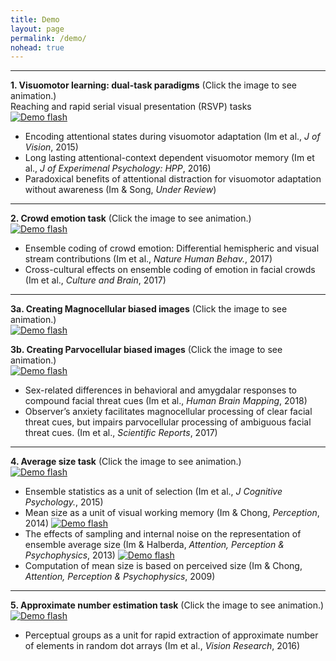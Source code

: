 ```yaml
---
title: Demo
layout: page
permalink: /demo/
nohead: true
---
```


------
**1. Visuomotor learning: dual-task paradigms** (Click the image to see animation.)<br/>
Reaching and rapid serial visual presentation (RSVP) tasks<br/>
[![Demo flash](../images/Flash_logo.jpg)](../Flash.gif)<br />
* Encoding attentional states during visuomotor adaptation (Im et al., _J of Vision_, 2015)<br/>
* Long lasting attentional-context dependent visuomotor memory (Im et al., _J of Experimenal Psychology: HPP_, 2016)<br/>
* Paradoxical benefits of attentional distraction for visuomotor adaptation without awareness (Im & Song, _Under Review_)<br/>

------
**2. Crowd emotion task** (Click the image to see animation.)<br/> 
[![Demo flash](../images/Flash_logo2.jpg)](../Flash2.gif)<br />
  * Ensemble coding of crowd emotion: Differential hemispheric and visual stream contributions (Im et al., _Nature Human Behav._, 2017)<br/>
  * Cross-cultural effects on ensemble coding of emotion in facial crowds (Im et al., _Culture and Brain_, 2017)<br/>
  
------
**3a. Creating Magnocellular biased images** (Click the image to see animation.)<br/>
[![Demo flash](../images/Flash_logo3.jpg)](../Flash3.gif)<br />
     
**3b. Creating Parvocellular biased images** (Click the image to see animation.)<br/>
[![Demo flash](../images/Flash_logo4.jpg)](../Flash4.gif)<br />
* Sex-related differences in behavioral and amygdalar responses to compound facial threat cues (Im et al., _Human Brain Mapping_, 2018)<br/>
* Observer’s anxiety facilitates magnocellular processing of clear facial threat cues, but impairs parvocellular processing of ambiguous facial threat cues. (Im et al., _Scientific Reports_, 2017)

------
**4. Average size task** (Click the image to see animation.)<br/> 
[![Demo flash](../images/meansize.jpg)](../meansize.gif)<br />
* Ensemble statistics as a unit of selection (Im et al., _J Cognitive Psychology._, 2015)<br/>
* Mean size as a unit of visual working memory (Im & Chong, _Perception_, 2014)
[![Demo flash](../images/Flash_logo6.jpg)](../Flash6.gif)<br /> 
* The effects of sampling and internal noise on the representation of ensemble average size (Im & Halberda, _Attention, Perception & Psychophysics_, 2013)
[![Demo flash](../images/Flash_logo7.jpg)](../Flash7.gif)<br /> 
* Computation of mean size is based on perceived size (Im & Chong, _Attention, Perception & Psychophysics_, 2009)

------
**5. Approximate number estimation task** (Click the image to see animation.)<br/> 
[![Demo flash](../images/dot_num.jpg)](../dot_num.gif)<br />
* Perceptual groups as a unit for rapid extraction of approximate number of elements in random dot arrays (Im et al., _Vision Research_, 2016)

    
